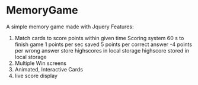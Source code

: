 # MemoryGame
A simple memory game made with Jquery
Features:
1. Match cards to score points within given time
Scoring system
    60 s to finish game
    1 points per sec saved
    5 points per correct answer
    -4 points per wrong answer
    store highscores in local storage
    highscore stored in local storage
2. Multiple Win screens
3. Animated, Interactive Cards
4. live score display
